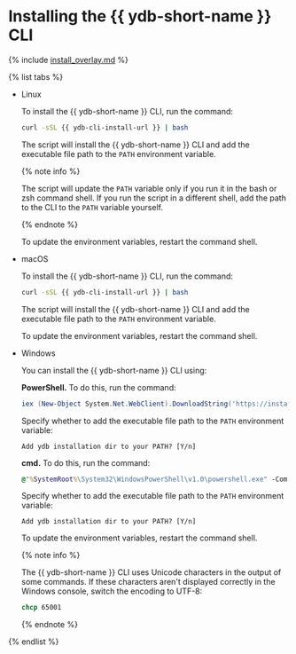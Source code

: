 # Installing the {{ ydb-short-name }} CLI

<!-- markdownlint-disable blanks-around-fences -->

{% include [install_overlay.md](install_overlay.md) %}

{% list tabs %}

- Linux

  To install the {{ ydb-short-name }} CLI, run the command:

  ```bash
  curl -sSL {{ ydb-cli-install-url }} | bash
  ```

  The script will install the {{ ydb-short-name }} CLI and add the executable file path to the `PATH` environment variable.

  {% note info %}

  The script will update the `PATH` variable only if you run it in the bash or zsh command shell. If you run the script in a different shell, add the path to the CLI to the `PATH` variable yourself.

  {% endnote %}

  To update the environment variables, restart the command shell.

- macOS

  To install the {{ ydb-short-name }} CLI, run the command:

  ```bash
  curl -sSL {{ ydb-cli-install-url }} | bash
  ```

  The script will install the {{ ydb-short-name }} CLI and add the executable file path to the `PATH` environment variable.

  To update the environment variables, restart the command shell.

- Windows

  You can install the {{ ydb-short-name }} CLI using:

  **PowerShell.** To do this, run the command:

    ```powershell
    iex (New-Object System.Net.WebClient).DownloadString('https://install.ydb.tech/cli-windows')
    ```

    Specify whether to add the executable file path to the `PATH` environment variable:

    ```text
    Add ydb installation dir to your PATH? [Y/n]
    ```

  **cmd.** To do this, run the command:

    ```cmd
    @"%SystemRoot%\System32\WindowsPowerShell\v1.0\powershell.exe" -Command "iex ((New-Object System.Net.WebClient).DownloadString('https://install.ydb.tech/cli-windows'))"
    ```

    Specify whether to add the executable file path to the `PATH` environment variable:

    ```text
    Add ydb installation dir to your PATH? [Y/n]
    ```

    To update the environment variables, restart the command shell.

  {% note info %}

  The {{ ydb-short-name }} CLI uses Unicode characters in the output of some commands. If these characters aren't displayed correctly in the Windows console, switch the encoding to UTF-8:

  ```cmd
  chcp 65001
  ```

  {% endnote %}

{% endlist %}

